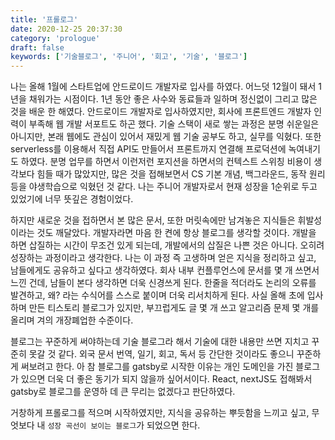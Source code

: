 ```yaml
---
title: '프롤로그'
date: 2020-12-25 20:37:30
category: 'prologue'
draft: false
keywords: ['기술블로그', '주니어', '회고', '기술', '블로그']
---
```


나는 올해 1월에 스타트업에 안드로이드 개발자로 입사를 하였다. 어느덧 12월이 돼서 1년을 채워가는 시점이다. 1년 동안 좋은 사수와 동료들과 일하며 정신없이 그리고 많은 것을 배운 한 해였다. 안드로이드 개발자로 입사하였지만, 회사에 프론트엔드 개발자 인력이 부족해 웹 개발 서포트도 하곤 했다. 기술 스택이 새로 쌓는 과정은 분명 쉬운일은 아니지만, 본래 웹에도 관심이 있어서 재밌게 웹 기술 공부도 하고, 실무를 익혔다. 또한serverless를 이용해서 직접 API도 만들어서 프론트까지 연결해 프로덕션에 녹여내기도 하였다. 분명 업무를 하면서 이런저런 포지션을 하면서의 컨텍스트 스위칭 비용이 생각보다 힘들 때가 많았지만, 많은 것을 접해보면서 CS 기본 개념, 백그라운드, 동작 원리 등을 야생학습으로 익혔던 것 같다. 나는 주니어 개발자로서 현재 성장을 1순위로 두고 있었기에 너무 뜻깊은 경험이었다.

하지만 새로운 것을 접하면서 본 많은 문서, 또한 머릿속에만 남겨놓은 지식들은 휘발성이라는 것도 깨달았다. 개발자라면 마음 한 켠에 항상 블로그를 생각할 것이다. 개발을 하면 삽질하는 시간이 무조건 있게 되는데, 개발에서의 삽질은 나쁜 것은 아니다. 오히려 성장하는 과정이라고 생각한다. 나는 이 과정 즉 고생하며 얻은 지식을 정리하고 싶고, 남들에게도 공유하고 싶다고 생각하였다. 회사 내부 컨플루언스에 문서를 몇 개 쓰면서 느낀 건데, 남들이 본다 생각하면 더욱 신경쓰게 된다. 한줄을 적더라도 논리의 오류를 발견하고, 왜? 라는 수식어를 스스로 붙이며 더욱 리서치하게 된다. 사실 올해 초에 입사하며 만든 티스토리 블로그가 있지만, 부끄럽게도 글 몇 개 쓰고 알고리즘 문제 몇 개를 올리며 겨의 개장폐업한 수준이다. 

블로그는 꾸준하게 써야하는데 기술 블로그라 해서 기술에 대한 내용만 쓰면 지치고 꾸준히 못갈 것 같다. 외국 문서 번역, 일기, 회고, 독서 등 간단한 것이라도 좋으니 꾸준하게 써보려고 한다. 아 참 블로그를 gatsby로 시작한 이유는 개인 도메인을 가진 블로그가 있으면 더욱 더 좋은 동기가 되지 않을까 싶어서이다. React, nextJS도 접해봐서 gatsby로 블로그를 운영하 데 큰 무리는 없겠다고 판단하였다. 

거창하게 프롤로그를 적으며 시작하였지만, 지식을 공유하는 뿌듯함을 느끼고 싶고, 무엇보다 내 `성장 곡선이 보이는 블로그`가 되었으면 한다. 


